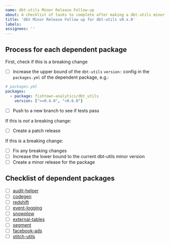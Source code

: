 ```yaml
---
name: dbt-utils Minor Release Follow-up
about: A checklist of tasks to complete after making a dbt-utils minor release
title: 'dbt Minor Release Follow up for dbt-utils v0.x.0'
labels:
assignees: ''
---
```


<!---
This template is to be used once a new dbt-utils release is available on hub.
In the future, we will consider automating this.
-->

## Process for each dependent package
First, check if this is a breaking change
- [ ] Increase the upper bound of the `dbt-utils` `version:` config in the `packages.yml` of the dependent package, e.g.:
```yml
# packages.yml
packages:
  - package: fishtown-analytics/dbt_utils
    version: [">=0.4.0", "<0.6.0"]

```
- [ ] Push to a new branch to see if tests pass

If this is _not_ a breaking change:
- [ ] Create a patch release

If this _is_ a breaking change:
- [ ] Fix any breaking changes
- [ ] Increase the lower bound to the current dbt-utils minor version
- [ ] Create a minor release for the package

## Checklist of dependent packages
- [ ] [audit-helper](https://github.com/fishtown-analytics/dbt-audit-helper)
- [ ] [codegen](https://github.com/fishtown-analytics/dbt-codegen)
- [ ] [redshift](https://github.com/fishtown-analytics/redshift)
- [ ] [event-logging](https://github.com/fishtown-analytics/dbt-event-logging)
- [ ] [snowplow](https://github.com/fishtown-analytics/snowplow)
- [ ] [external-tables](https://github.com/fishtown-analytics/dbt-external-tables)
- [ ] [segment](https://github.com/fishtown-analytics/segment)
- [ ] [facebook-ads](https://github.com/fishtown-analytics/facebook-ads)
- [ ] [stitch-utils](https://github.com/fishtown-analytics/stitch-utils)
